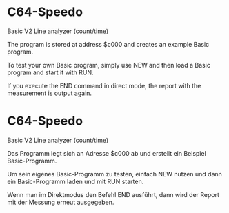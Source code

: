 # C64-Speedo
Basic V2 Line analyzer (count/time)

The program is stored at address $c000 and creates an example Basic program.

To test your own Basic program, simply use NEW and then load a Basic program and start it with RUN.

If you execute the END command in direct mode, the report with the measurement is output again.


# C64-Speedo
Basic V2 Line analyzer (count/time)

Das Programm legt sich an Adresse $c000 ab und erstellt ein Beispiel Basic-Programm.

Um sein eigenes Basic-Programm zu testen, einfach NEW nutzen und dann ein Basic-Programm laden und mit RUN starten.

Wenn man im Direktmodus den Befehl END ausführt, dann wird der Report mit der Messung erneut ausgegeben.
